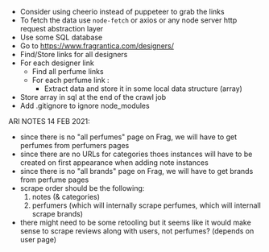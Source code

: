 - Consider using cheerio instead of puppeteer to grab the links
- To fetch the data use `node-fetch` or axios or any node server http request abstraction layer
- Use some SQL database
- Go to https://www.fragrantica.com/designers/
- Find/Store links for all designers
- For each designer link
    - Find all perfume links
    - For each perfume link : 
      - Extract data and store it in some local data structure (array)
- Store array in sql at the end of the crawl job
- Add .gitignore to ignore node_modules

ARI NOTES 14 FEB 2021:
- since there is no "all perfumes" page on Frag, we will have to get perfumes from perfumers pages
- since there are no URLs for categories thoes instances will have to be created on first appearance when adding note instances
- since there is no "all brands" page on Frag, we will have to get brands from perfume pages
- scrape order should be the following:
  1. notes (& categories)
  2. perfumers (which will internally scrape perfumes, which will internall scrape brands)
- there might need to be some retooling but it seems like it would make sense to scrape reviews along with users, not perfumes? (depends on user page)